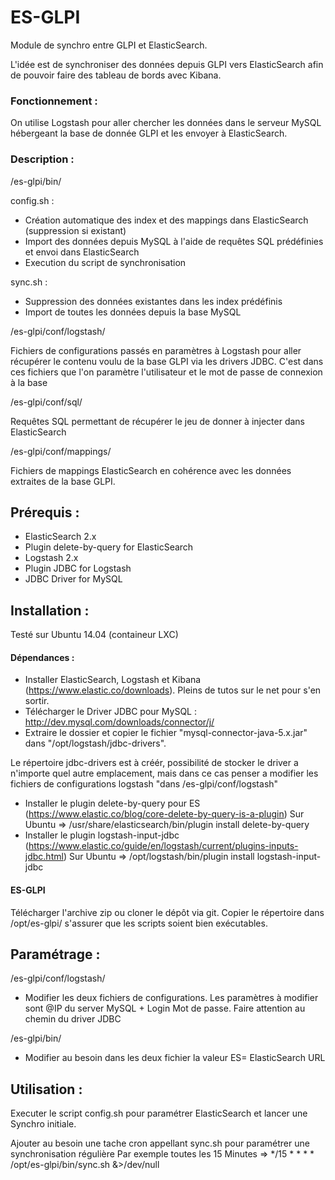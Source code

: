 # ES-GLPI
Module de synchro entre GLPI et ElasticSearch.

L'idée est de synchroniser des données depuis GLPI vers ElasticSearch afin de pouvoir faire des tableau de bords avec Kibana. 

### Fonctionnement : 
On utilise Logstash pour aller chercher les données dans le serveur MySQL hébergeant la base de donnée GLPI et les envoyer à ElasticSearch. 

### Description :

/es-glpi/bin/

config.sh :
  - Création automatique des index et des mappings dans ElasticSearch (suppression si existant)
  - Import des données depuis MySQL à l'aide de requêtes SQL prédéfinies et envoi dans ElasticSearch
  - Execution du script de synchronisation

sync.sh :
  - Suppression des données existantes dans les index prédéfinis
  - Import de toutes les données depuis la base MySQL

/es-glpi/conf/logstash/

Fichiers de configurations passés en paramètres à Logstash pour aller récupérer le contenu voulu de la base GLPI via les drivers JDBC. C'est dans ces fichiers que l'on paramètre l'utilisateur et le mot de passe de connexion à la base

/es-glpi/conf/sql/

Requêtes SQL permettant de récupérer le jeu de donner à injecter dans ElasticSearch

/es-glpi/conf/mappings/

Fichiers de mappings ElasticSearch en cohérence avec les données extraites de la base GLPI. 

## Prérequis : 
- ElasticSearch 2.x
- Plugin delete-by-query for ElasticSearch
- Logstash 2.x
- Plugin JDBC for Logstash
- JDBC Driver for MySQL

## Installation :
Testé sur Ubuntu 14.04 (containeur LXC)
#### Dépendances :

- Installer ElasticSearch, Logstash et Kibana (https://www.elastic.co/downloads). Pleins de tutos sur le net pour s'en sortir.  
- Télécharger le Driver JDBC pour MySQL : http://dev.mysql.com/downloads/connector/j/
- Extraire le dossier et copier le fichier "mysql-connector-java-5.x.jar" dans "/opt/logstash/jdbc-drivers". 

Le répertoire jdbc-drivers est à créér, possibilité de stocker le driver a n'importe quel autre emplacement, mais dans ce cas penser a modifier les fichiers de configurations logstash "dans /es-glpi/conf/logstash" 

- Installer le plugin delete-by-query pour ES (https://www.elastic.co/blog/core-delete-by-query-is-a-plugin)
Sur Ubuntu => /usr/share/elasticsearch/bin/plugin install delete-by-query
- Installer le plugin logstash-input-jdbc (https://www.elastic.co/guide/en/logstash/current/plugins-inputs-jdbc.html)
Sur Ubuntu => /opt/logstash/bin/plugin install logstash-input-jdbc

#### ES-GLPI

Télécharger l'archive zip ou cloner le dépôt via git. Copier le répertoire dans /opt/es-glpi/ s'assurer que les scripts soient bien exécutables. 

## Paramétrage : 
/es-glpi/conf/logstash/
- Modifier les deux fichiers de configurations. Les paramètres à modifier sont @IP du server MySQL + Login Mot de passe. Faire attention au chemin du driver JDBC

/es-glpi/bin/
- Modifier au besoin dans les deux fichier la valeur ES= ElasticSearch URL

## Utilisation : 

Executer le script config.sh pour paramétrer ElasticSearch et lancer une Synchro initiale. 

Ajouter au besoin une tache cron appellant sync.sh pour paramétrer une synchronisation régulière
Par exemple toutes les 15 Minutes => */15 * * * * /opt/es-glpi/bin/sync.sh &>/dev/null





